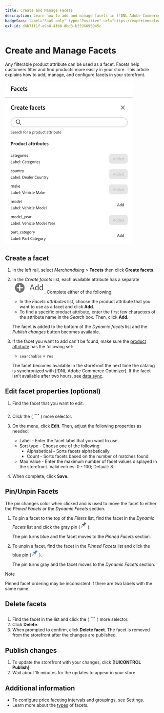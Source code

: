 ```yaml
---
title: Create and Manage Facets
description: Learn how to add and manage facets in [!DNL Adobe Commerce Optimizer].
badgeSaas: label="SaaS only" type="Positive" url="https://experienceleague.adobe.com/en/docs/commerce/user-guides/product-solutions" tooltip="Applies to Adobe Commerce as a Cloud Service and Adobe Commerce Optimizer projects only (Adobe-managed SaaS infrastructure)."
exl-id: d6b7ff1f-a9b8-4fb8-8bd3-b3596695045c
---
```

# Create and Manage Facets

Any filterable product attribute can be used as a facet. Facets help customers filter and find products more easily in your store. This article explains how to add, manage, and configure facets in your storefront.

![Create a Facet](../../assets/create-facet.png)

## Create a facet

1. In the left rail, select _Merchandising_ > **Facets** then click **Create facets**.
1. In the *Create facets* list, each available attribute has a separate ![Add button](../../assets/btn-add.png). Complete either of the following:

     - In the *Facets attributes* list, choose the product attribute that you want to use as a facet and click **Add**.
     - To find a specific product attribute, enter the first few characters of the attribute name in the *Search* box. Then, click **Add**.
     
     The facet is added to the bottom of the *Dynamic facets* list and the *Publish changes* button becomes available.

1. If the facet you want to add can't be found, make sure the [product attribute](https://developer-stage.adobe.com/commerce/services/composable-catalog/data-ingestion/api-reference/#operation/createProductMetadata) has the following set:

     - `searchable` = `Yes`

   The facet becomes available in the storefront the next time the catalog is synchronized with [!DNL Adobe Commerce Optimizer]. If the facet isn't available after two hours, see [data sync](../../setup/data-sync.md).

## Edit facet properties (optional)

1. Find the facet that you want to edit.
1. Click the (![More selector](../../assets/btn-more.png)) more selector.
1. On the menu, click **Edit**. Then, adjust the following properties as needed:

     - Label - Enter the facet label that you want to use.
     - Sort type - Choose one of the following:
       - Alphabetical - Sorts facets alphabetically
       - Count - Sorts facets based on the number of matches found
     - Max Value - Enter the maximum number of facet values displayed in the storefront. Valid entries: 0 - 100; Default: 8.

1. When complete, click **Save**.

## Pin/Unpin Facets

The pin changes color when clicked and is used to move the facet to either the *Pinned Facets* or the *Dynamic Facets* section.

1. To pin a facet to the top of the *Filters* list, find the facet in the *Dynamic Facets* list and click the gray pin (![Pin selector](../../assets/btn-pin-gray.png)).

   The pin turns blue and the facet moves to the *Pinned Facets* section.

1. To unpin a facet, find the facet in the *Pinned Facets* list and click the blue pin (![Pin selector](../../assets/btn-pin-blue.png)).

   The pin turns gray and the facet moves to the *Dynamic Facets* section.

>[!NOTE]
>
>Pinned facet ordering may be inconsistent if there are two labels with the same name.

## Delete facets

1. Find the facet in the list and click the (![More selector](../../assets/btn-more.png)) more selector.
1. Click **Delete**.
1. When prompted to confirm, click **Delete facet**.
   The facet is removed from the storefront after the changes are published.

## Publish changes

1. To update the storefront with your changes, click **[!UICONTROL Publish]**.
1. Wait about 15 minutes for the updates to appear in your store.

## Additional information

- To configure price faceting intervals and groupings, see [Settings](../../settings.md).
- Learn more about the [types](type.md) of facets.

